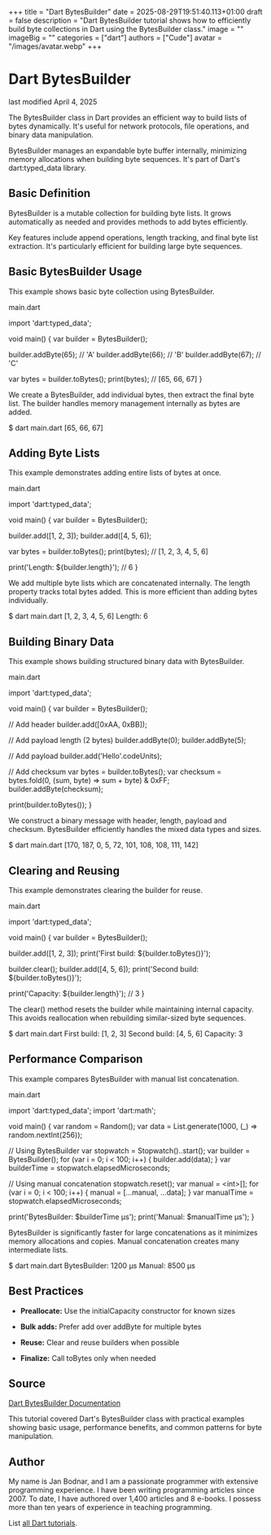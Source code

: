 +++
title = "Dart BytesBuilder"
date = 2025-08-29T19:51:40.113+01:00
draft = false
description = "Dart BytesBuilder tutorial shows how to efficiently build byte collections in Dart using the BytesBuilder class."
image = ""
imageBig = ""
categories = ["dart"]
authors = ["Cude"]
avatar = "/images/avatar.webp"
+++

# Dart BytesBuilder

last modified April 4, 2025

The BytesBuilder class in Dart provides an efficient way to build
lists of bytes dynamically. It's useful for network protocols, file operations,
and binary data manipulation.

BytesBuilder manages an expandable byte buffer internally,
minimizing memory allocations when building byte sequences. It's part of Dart's
dart:typed_data library.

## Basic Definition

BytesBuilder is a mutable collection for building byte lists.
It grows automatically as needed and provides methods to add bytes efficiently.

Key features include append operations, length tracking, and final byte list
extraction. It's particularly efficient for building large byte sequences.

## Basic BytesBuilder Usage

This example shows basic byte collection using BytesBuilder.

main.dart
  

import 'dart:typed_data';

void main() {
  var builder = BytesBuilder();
  
  builder.addByte(65); // 'A'
  builder.addByte(66); // 'B'
  builder.addByte(67); // 'C'
  
  var bytes = builder.toBytes();
  print(bytes); // [65, 66, 67]
}

We create a BytesBuilder, add individual bytes, then extract the final byte list.
The builder handles memory management internally as bytes are added.

$ dart main.dart
[65, 66, 67]

## Adding Byte Lists

This example demonstrates adding entire lists of bytes at once.

main.dart
  

import 'dart:typed_data';

void main() {
  var builder = BytesBuilder();
  
  builder.add([1, 2, 3]);
  builder.add([4, 5, 6]);
  
  var bytes = builder.toBytes();
  print(bytes); // [1, 2, 3, 4, 5, 6]
  
  print('Length: ${builder.length}'); // 6
}

We add multiple byte lists which are concatenated internally. The length property
tracks total bytes added. This is more efficient than adding bytes individually.

$ dart main.dart
[1, 2, 3, 4, 5, 6]
Length: 6

## Building Binary Data

This example shows building structured binary data with BytesBuilder.

main.dart
  

import 'dart:typed_data';

void main() {
  var builder = BytesBuilder();
  
  // Add header
  builder.add([0xAA, 0xBB]);
  
  // Add payload length (2 bytes)
  builder.addByte(0);
  builder.addByte(5);
  
  // Add payload
  builder.add('Hello'.codeUnits);
  
  // Add checksum
  var bytes = builder.toBytes();
  var checksum = bytes.fold(0, (sum, byte) =&gt; sum + byte) &amp; 0xFF;
  builder.addByte(checksum);
  
  print(builder.toBytes());
}

We construct a binary message with header, length, payload and checksum.
BytesBuilder efficiently handles the mixed data types and sizes.

$ dart main.dart
[170, 187, 0, 5, 72, 101, 108, 108, 111, 142]

## Clearing and Reusing

This example demonstrates clearing the builder for reuse.

main.dart
  

import 'dart:typed_data';

void main() {
  var builder = BytesBuilder();
  
  builder.add([1, 2, 3]);
  print('First build: ${builder.toBytes()}');
  
  builder.clear();
  builder.add([4, 5, 6]);
  print('Second build: ${builder.toBytes()}');
  
  print('Capacity: ${builder.length}'); // 3
}

The clear() method resets the builder while maintaining internal capacity.
This avoids reallocation when rebuilding similar-sized byte sequences.

$ dart main.dart
First build: [1, 2, 3]
Second build: [4, 5, 6]
Capacity: 3

## Performance Comparison

This example compares BytesBuilder with manual list concatenation.

main.dart
  

import 'dart:typed_data';
import 'dart:math';

void main() {
  var random = Random();
  var data = List.generate(1000, (_) =&gt; random.nextInt(256));
  
  // Using BytesBuilder
  var stopwatch = Stopwatch()..start();
  var builder = BytesBuilder();
  for (var i = 0; i &lt; 100; i++) {
    builder.add(data);
  }
  var builderTime = stopwatch.elapsedMicroseconds;
  
  // Using manual concatenation
  stopwatch.reset();
  var manual = &lt;int&gt;[];
  for (var i = 0; i &lt; 100; i++) {
    manual = [...manual, ...data];
  }
  var manualTime = stopwatch.elapsedMicroseconds;
  
  print('BytesBuilder: $builderTime μs');
  print('Manual: $manualTime μs');
}

BytesBuilder is significantly faster for large concatenations as it minimizes
memory allocations and copies. Manual concatenation creates many intermediate
lists.

$ dart main.dart
BytesBuilder: 1200 μs
Manual: 8500 μs

## Best Practices

- **Preallocate:** Use the initialCapacity constructor for known sizes

- **Bulk adds:** Prefer add over addByte for multiple bytes

- **Reuse:** Clear and reuse builders when possible

- **Finalize:** Call toBytes only when needed

## Source

[Dart BytesBuilder Documentation](https://api.dart.dev/stable/dart-typed_data/BytesBuilder-class.html)

This tutorial covered Dart's BytesBuilder class with practical examples showing
basic usage, performance benefits, and common patterns for byte manipulation.

## Author

My name is Jan Bodnar, and I am a passionate programmer with extensive
programming experience. I have been writing programming articles since 2007.
To date, I have authored over 1,400 articles and 8 e-books. I possess more
than ten years of experience in teaching programming.

List [all Dart tutorials](/dart/).